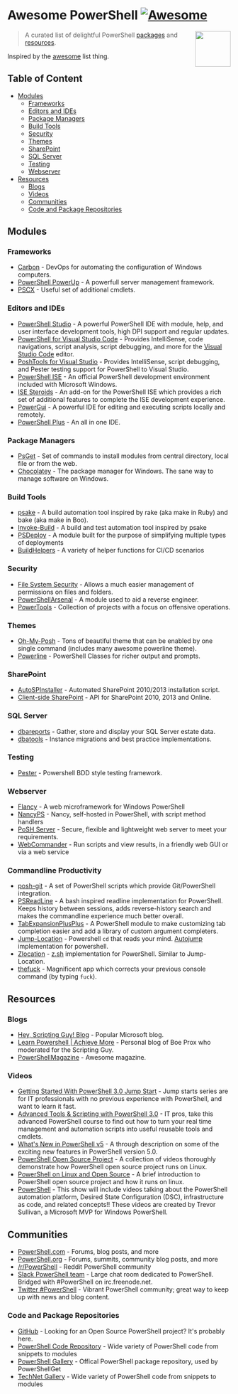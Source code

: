 # Awesome PowerShell [![Awesome](https://cdn.rawgit.com/sindresorhus/awesome/d7305f38d29fed78fa85652e3a63e154dd8e8829/media/badge.svg)](https://github.com/sindresorhus/awesome)

[<img src="https://github.com/PowerShell/PowerShell/raw/master/assets/Powershell_256.png" align="right" width="80">](https://msdn.microsoft.com/en-us/powershell/)

> A curated list of delightful PowerShell [packages](#modules) and [resources](#resources).

Inspired by the [awesome](https://github.com/sindresorhus/awesome) list thing.

## Table of Content

* [Modules](#modules)
  * [Frameworks](#frameworks)
  * [Editors and IDEs](#editors-and-ides)
  * [Package Managers](#package-managers)
  * [Build Tools](#build-tools)
  * [Security](#security)
  * [Themes](#themes)
  * [SharePoint](#sharepoint)
  * [SQL Server](#sql-server)
  * [Testing](#testing)
  * [Webserver](#webserver)
* [Resources](#resources)
  * [Blogs](#blogs)
  * [Videos](#videos)
  * [Communities](#communities)
  * [Code and Package Repositories](#code-and-package-repositories)

## Modules

### Frameworks

- [Carbon](http://get-carbon.org/) - DevOps for automating the configuration of Windows computers.
- [PowerShell PowerUp](https://github.com/janikvonrotz/PowerShell-PowerUp) - A powerfull server management framework.
- [PSCX](https://pscx.codeplex.com/) - Useful set of additional cmdlets.

### Editors and IDEs

- [PowerShell Studio](https://www.sapien.com/software/powershell_studio) - A powerful PowerShell IDE with module, help, and user interface development tools, high DPI support and regular updates.
- [PowerShell for Visual Studio Code](https://marketplace.visualstudio.com/items?itemName=ms-vscode.PowerShell) - Provides IntelliSense, code navigations, script analysis, script debugging, and more for the [Visual Studio Code](https://code.visualstudio.com) editor.
- [PoshTools for Visual Studio](https://github.com/adamdriscoll/PoshTools) - Provides IntelliSense, script debugging, and Pester testing support for PowerShell to Visual Studio.
- [PowerShell ISE](https://msdn.microsoft.com/en-us/powershell/scripting/core-powershell/ise/using-the-windows-powershell-ise) - An official PowerShell development environment included with Microsoft Windows.
- [ISE Steroids](http://www.powertheshell.com/isesteroids/) - An add-on for the PowerShell ISE which provides a rich set of additional features to complete the ISE development experience.
- [PowerGui](http://en.community.dell.com/techcenter/powergui/w/wiki) - A powerful IDE for editing and executing scripts locally and remotely.
- [PowerShell Plus](https://www.idera.com/productssolutions/freetools/powershellplus) - An all in one IDE.

### Package Managers

- [PsGet](http://psget.net/) - Set of commands to install modules from central directory, local file or from the web.
- [Chocolatey](https://chocolatey.org/) - The package manager for Windows. The sane way to manage software on Windows.

### Build Tools

* [psake](https://github.com/psake/psake) - A build automation tool inspired by rake (aka make in Ruby) and bake (aka make in Boo).
* [Invoke-Build](https://github.com/nightroman/Invoke-Build) - A build and test automation tool inspired by psake
* [PSDeploy](https://github.com/RamblingCookieMonster/PSDeploy) - A module built for the purpose of simplifying multiple types of deployments
* [BuildHelpers](https://github.com/RamblingCookieMonster/BuildHelpers) - A variety of helper functions for CI/CD scenarios

### Security

- [File System Security](https://gallery.technet.microsoft.com/scriptcenter/1abd77a5-9c0b-4a2b-acef-90dbb2b84e85) - Allows a much easier management of permissions on files and folders.
- [PowerShellArsenal](https://github.com/mattifestation/PowerShellArsenal) - A module used to aid a reverse engineer.
- [PowerTools](https://github.com/Veil-Framework/PowerTools) - Collection of projects with a focus on offensive operations.

### Themes

- [Oh-My-Posh](https://github.com/JanJoris/oh-my-posh) - Tons of beautiful theme that can be enabled by one single command (includes many awesome powerline theme).
- [Powerline](https://github.com/Jaykul/PowerLine) - PowerShell Classes for richer output and prompts.

### SharePoint

- [AutoSPInstaller](https://autospinstaller.codeplex.com/) - Automated SharePoint 2010/2013 installation script.
- [Client-side SharePoint](https://sharepointpowershell.codeplex.com/) - API for SharePoint 2010, 2013 and Online.

### SQL Server

- [dbareports](https://dbareports.io) - Gather, store and display your SQL Server estate data. 
- [dbatools](https://dbatools.io) - Instance migrations and best practice implementations.

### Testing

- [Pester](https://github.com/pester/Pester) - Powershell BDD style testing framework.

### Webserver

- [Flancy](https://github.com/toenuff/flancy) - A web microframework for Windows PowerShell
- [NancyPS](https://github.com/Jaykul/NancyPS) - Nancy, self-hosted in PowerShell, with script method handlers
- [PoSH Server](http://www.poshserver.net/) - Secure, flexible and lightweight web server to meet your requirements.
- [WebCommander](https://github.com/vmware/webcommander) - Run scripts and view results, in a friendly web GUI or via a web service

### Commandline Productivity

- [posh-git](https://github.com/dahlbyk/posh-git) - A set of PowerShell scripts which provide Git/PowerShell integration.
- [PSReadLine](https://github.com/lzybkr/PSReadLine) - A bash inspired readline implementation for PowerShell. Keeps history between sessions, adds reverse-history search and makes the commandline experience much better overall.
- [TabExpansionPlusPlus](https://github.com/lzybkr/TabExpansionPlusPlus) - A PowerShell module to make customizing tab completion easier and add a library of custom argument completers.
- [Jump-Location](https://github.com/tkellogg/Jump-Location) - Powershell `cd` that reads your mind. [Autojump](https://github.com/wting/autojump) implementation for powershell.
- [Zlocation](https://github.com/vors/ZLocation) - [z.sh](https://github.com/rupa/z) implementation for PowerShell. Similar to Jump-Location.
- [thefuck](https://github.com/nvbn/thefuck) - Magnificent app which corrects your previous console command (by typing `fuck`).

## Resources

### Blogs

- [Hey, Scripting Guy! Blog](http://blogs.technet.com/b/heyscriptingguy/) - Popular Microsoft blog.
- [Learn Powershell | Achieve More](http://learn-powershell.net/) - Personal blog of Boe Prox who moderated for the Scripting Guy.
- [PowerShellMagazine](http://www.powershellmagazine.com/) - Awesome magazine.

### Videos

- [Getting Started With PowerShell 3.0 Jump Start](https://mva.microsoft.com/en-US/training-courses/getting-started-with-powershell-30-jump-start-8276) - Jump starts series are for IT professionals with no previous experience with PowerShell, and want to learn it fast.
- [Advanced Tools & Scripting with PowerShell 3.0](https://channel9.msdn.com/Series/advpowershell3) - IT pros, take this advanced PowerShell course to find out how to turn your real time management and automation scripts into useful reusable tools and cmdlets.
- [What's New in PowerShell v5](https://mva.microsoft.com/en-US/training-courses/whats-new-in-powershell-v5-16434) - A through description on some of the exciting new features in PowerShell version 5.0.
- [PowerShell Open Source Project](https://channel9.msdn.com/series/PowerShell-Open-Source-Project) - A collection of videos thoroughly demonstrate how PowerShell open source project runs on Linux.
- [PowerShell on Linux and Open Source](https://channel9.msdn.com/Blogs/hybrid-it-management/PowerShell-on-Linux-and-Open-Source) - A brief introduction to PowerShell open source project and how it runs on linux.
- [PowerShell](https://channel9.msdn.com/Shows/MsftPowerShell) - This show will include videos talking about the PowerShell automation platform, Desired State Configuration (DSC), infrastructure as code, and related concepts!! These videos are created by Trevor Sullivan, a Microsoft MVP for Windows PowerShell.

## Communities

- [PowerShell.com](http://powershell.com/cs/) - Forums, blog posts, and more
- [PowerShell.org](http://powershell.org/) - Forums, summits, community blog posts, and more
- [/r/PowerShell](http://www.reddit.com/r/powershell) - Reddit PowerShell community
- [Slack PowerShell team](http://slack.poshcode.org/) - Large chat room dedicated to PowerShell. Bridged with #PowerShell on irc.freenode.net.
- [Twitter #PowerShell](https://twitter.com/search?q=%23PowerShell&src=hash) - Vibrant PowerShell community; great way to keep up with news and blog content.

### Code and Package Repositories

- [GitHub](https://github.com/search?l=powershell&q=stars%3A%3E1&s=stars&type=Repositories) - Looking for an Open Source PowerShell project? It's probably here.
- [PowerShell Code Repository](http://poshcode.org/) - Wide variety of PowerShell code from snippets to modules
- [PowerShell Gallery](https://www.powershellgallery.com/) - Offical PowerShell package repository, used by PowerShellGet
- [TechNet Gallery](https://gallery.technet.microsoft.com/) - Wide variety of PowerShell code from snippets to modules
